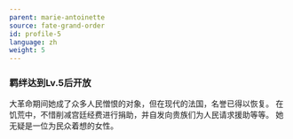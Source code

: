 ```yaml
---
parent: marie-antoinette
source: fate-grand-order
id: profile-5
language: zh
weight: 5
---
```


### 羁绊达到Lv.5后开放

大革命期间她成了众多人民憎恨的对象，但在现代的法国，名誉已得以恢复。
在饥荒中，不惜削减宫廷经费进行捐助，并自发向贵族们为人民请求援助等等。
她无疑是一位为民众着想的女性。
